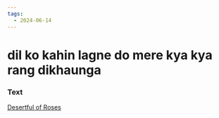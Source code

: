 ```yaml
---
tags:
  - 2024-06-14
---
```

# dil ko kahin lagne do mere kya kya rang dikhaunga

### Text
[Desertful of Roses](https://franpritchett.com/00garden/13c/1341/index_1341.html)

